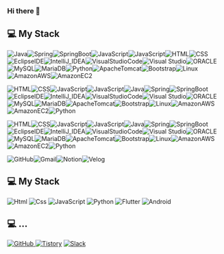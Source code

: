 ### Hi there 👋

<!--
**KIMCHOBOM/KIMCHOBOM** is a ✨ _special_ ✨ repository because its `README.md` (this file) appears on your GitHub profile.

Here are some ideas to get you started:

- 🔭 I’m currently working on ...
- 🌱 I’m currently learning ...
- 👯 I’m looking to collaborate on ...
- 🤔 I’m looking for help with ...
- 💬 Ask me about ...
- 📫 How to reach me: ...
- 😄 Pronouns: ...
- ⚡ Fun fact: ...
-->

## 💻 My Stack
<img alt="Java" src="https://img.shields.io/badge/Java-%23004B8D?style=for-the-badge"><img alt="Spring" src="https://img.shields.io/badge/Spring-%236DB33F?style=for-the-badge&logo=spring&logoColor=white&color=%236DB33F"><img alt="SpringBoot" src="https://img.shields.io/badge/Spring_Boot-%236DB33F?style=for-the-badge&logo=spring%20boot&logoColor=white&color=%236DB33F"><img alt="JavaScript" src="https://img.shields.io/badge/JavaScript-%23F7DF1E?style=for-the-badge&logo=JavaScript&logoColor=white"><img alt="JavaScript" src="https://img.shields.io/badge/JavaScript-%23F7DF1E?style=for-the-badge&logo=JavaScript&color=black"><img alt="HTML" src="https://img.shields.io/badge/HTML5-%23E34F26?style=for-the-badge&logo=HTML5&logoColor=white"><img alt="CSS" src="https://img.shields.io/badge/CSS3-%231572B6?style=for-the-badge&logo=CSS3&logoColor=white"><img alt="EclipseIDE" src="https://img.shields.io/badge/Eclipse_IDE-%232C2255?style=for-the-badge&logo=eclipse%20ide&color=%232C2255"><img alt="IntelliJ_IDEA" src="https://img.shields.io/badge/IntelliJ_IDEA-%23000000?style=for-the-badge&logo=intellijidea&color=%23000000"><img alt="VisualStudioCode" src="https://img.shields.io/badge/Visual_Studio_Code-%23007ACC?style=for-the-badge&logo=Visual%20Studio%20Code"><img alt="Visual Studio" src="https://img.shields.io/badge/Visual_Studio-%235C2D91?style=for-the-badge&logo=Visual%20Studio"><img alt="ORACLE" src="https://img.shields.io/badge/ORACLE-%23F80000?style=for-the-badge&logo=ORACLE"><img alt="MySQL" src="https://img.shields.io/badge/MySQL-%234479A1?style=for-the-badge&logo=MySQL&logoColor=white"><img alt="MariaDB" src="https://img.shields.io/badge/Maria_DB-%23003545?style=for-the-badge&logo=mariadbfoundation"><img alt="Python" src="https://img.shields.io/badge/Python-%233776AB?style=for-the-badge&logo=Python&logoColor=white"><img alt="ApacheTomcat" src="https://img.shields.io/badge/Apache_Tomcat-%23F8DC75?style=for-the-badge&logo=Apache%20Tomcat&logoColor=black"><img alt="Bootstrap" src="https://img.shields.io/badge/Bootstrap-%237952B3?style=for-the-badge&logo=bootstrap&logoColor=white"><img alt="Linux" src="https://img.shields.io/badge/Linux-%23FCC624?style=for-the-badge&logo=LINUX&logoColor=black"><img alt="AmazonAWS" src="https://img.shields.io/badge/Amazon_AWS-%23232F3E?style=for-the-badge&logo=AMAZON%20AWS"><img alt="AmazonEC2" src="https://img.shields.io/badge/Amazon_EC2-%23FF9900?style=for-the-badge&logo=AMAZON%20EC2&logoColor=white">

<img alt="HTML" src="https://img.shields.io/badge/HTML5-%23E34F26?logo=HTML5&logoColor=white"><img alt="CSS" src="https://img.shields.io/badge/CSS3-%231572B6?logo=CSS3&logoColor=white"><img alt="JavaScript" src="https://img.shields.io/badge/JavaScript-%23F7DF1E?logo=JavaScript&logoColor=white"><img alt="JavaScript" src="https://img.shields.io/badge/JavaScript-%23F7DF1E?logo=JavaScript&color=black"><img alt="Java" src="https://img.shields.io/badge/Java-%23004B8D"><img alt="Spring" src="https://img.shields.io/badge/Spring-%236DB33F?logo=spring&logoColor=white&color=%236DB33F"><img alt="SpringBoot" src="https://img.shields.io/badge/Spring_Boot-%236DB33F?logo=spring%20boot&logoColor=white&color=%236DB33F"><img alt="EclipseIDE" src="https://img.shields.io/badge/Eclipse_IDE-%232C2255?logo=eclipse%20ide&color=%232C2255"><img alt="IntelliJ_IDEA" src="https://img.shields.io/badge/IntelliJ_IDEA-%23000000?logo=intellijidea&color=%23000000"><img alt="VisualStudioCode" src="https://img.shields.io/badge/Visual_Studio_Code-%23007ACC?logo=Visual%20Studio%20Code"><img alt="Visual Studio" src="https://img.shields.io/badge/Visual_Studio-%235C2D91?logo=Visual%20Studio"><img alt="ORACLE" src="https://img.shields.io/badge/ORACLE-%23F80000?logo=ORACLE"><img alt="MySQL" src="https://img.shields.io/badge/MySQL-%234479A1?logo=MySQL&logoColor=white"><img alt="MariaDB" src="https://img.shields.io/badge/Maria_DB-%23003545?logo=mariadbfoundation"><img alt="ApacheTomcat" src="https://img.shields.io/badge/Apache_Tomcat-%23F8DC75?logo=Apache%20Tomcat&logoColor=black"><img alt="Bootstrap" src="https://img.shields.io/badge/Bootstrap-%237952B3?logo=bootstrap&logoColor=white"><img alt="Linux" src="https://img.shields.io/badge/Linux-%23FCC624?logo=LINUX&logoColor=black"><img alt="AmazonAWS" src="https://img.shields.io/badge/Amazon_AWS-%23232F3E?logo=AMAZON%20AWS"><img alt="AmazonEC2" src="https://img.shields.io/badge/Amazon_EC2-%23FF9900?logo=AMAZON%20EC2&logoColor=white"><img alt="Python" src="https://img.shields.io/badge/Python-%233776AB?logo=Python&logoColor=white">

<img alt="HTML" src="https://img.shields.io/badge/HTML5-%23E34F26?style=flat-square&logo=HTML5&logoColor=white"><img alt="CSS" src="https://img.shields.io/badge/CSS3-%231572B6?style=flat-square&logo=CSS3&logoColor=white"><img alt="JavaScript" src="https://img.shields.io/badge/JavaScript-%23F7DF1E?style=flat-square&logo=JavaScript&logoColor=white"><img alt="JavaScript" src="https://img.shields.io/badge/JavaScript-%23F7DF1E?style=flat-square&logo=JavaScript&color=black"><img alt="Java" src="https://img.shields.io/badge/Java-%23004B8D?style=flat-square"><img alt="Spring" src="https://img.shields.io/badge/Spring-%236DB33F?style=flat-square&logo=spring&logoColor=white&color=%236DB33F"><img alt="SpringBoot" src="https://img.shields.io/badge/Spring_Boot-%236DB33F?style=flat-square&logo=spring%20boot&logoColor=white&color=%236DB33F"><img alt="EclipseIDE" src="https://img.shields.io/badge/Eclipse_IDE-%232C2255?style=flat-square&logo=eclipse%20ide&color=%232C2255"><img alt="IntelliJ_IDEA" src="https://img.shields.io/badge/IntelliJ_IDEA-%23000000?style=flat-square&logo=intellijidea&color=%23000000"><img alt="VisualStudioCode" src="https://img.shields.io/badge/Visual_Studio_Code-%23007ACC?style=flat-square&logo=Visual%20Studio%20Code"><img alt="Visual Studio" src="https://img.shields.io/badge/Visual_Studio-%235C2D91?style=flat-square&logo=Visual%20Studio"><img alt="ORACLE" src="https://img.shields.io/badge/ORACLE-%23F80000?style=flat-square&logo=ORACLE"><img alt="MySQL" src="https://img.shields.io/badge/MySQL-%234479A1?style=flat-square&logo=MySQL&logoColor=white"><img alt="MariaDB" src="https://img.shields.io/badge/Maria_DB-%23003545?style=flat-square&logo=mariadbfoundation"><img alt="ApacheTomcat" src="https://img.shields.io/badge/Apache_Tomcat-%23F8DC75?style=flat-square&logo=Apache%20Tomcat&logoColor=black"><img alt="Bootstrap" src="https://img.shields.io/badge/Bootstrap-%237952B3?style=flat-square&logo=bootstrap&logoColor=white"><img alt="Linux" src="https://img.shields.io/badge/Linux-%23FCC624?style=flat-square&logo=LINUX&logoColor=black"><img alt="AmazonAWS" src="https://img.shields.io/badge/Amazon_AWS-%23232F3E?style=flat-square&logo=AMAZON%20AWS"><img alt="AmazonEC2" src="https://img.shields.io/badge/Amazon_EC2-%23FF9900?style=flat-square&logo=AMAZON%20EC2&logoColor=white"><img alt="Python" src="https://img.shields.io/badge/Python-%233776AB?style=flat-square&logo=Python&logoColor=white">

<img alt="GitHub" src="https://img.shields.io/badge/GitHub-%23181717?style=for-the-badge&logo=GitHub"><img alt="Gmail" src="https://img.shields.io/badge/Gmail-%23EA4335?style=for-the-badge&logo=Gmail&logoColor=white"><img alt="Notion" src="https://img.shields.io/badge/Notion-%23000000?style=for-the-badge&logo=Notion"><img alt="Velog" src="https://img.shields.io/badge/Velog-%2320C997?style=for-the-badge&logo=Velog&logoColor=white">




## 💻 My Stack
<img alt="Html" src ="https://img.shields.io/badge/HTML5-E34F26.svg?&style=for-the-badge&logo=HTML5&logoColor=white"/> 
<img alt="Css" src ="https://img.shields.io/badge/CSS3-1572B6.svg?&style=for-the-badge&logo=CSS3&logoColor=white"/> 
<img alt="JavaScript" src ="https://img.shields.io/badge/JavaScriipt-F7DF1E.svg?&style=for-the-badge&logo=JavaScript&logoColor=black"/> 
<img alt="Python" src ="https://img.shields.io/badge/Python-3776AB.svg?&style=for-the-badge&logo=Python&logoColor=white"/> 
<img alt="Flutter" src ="https://img.shields.io/badge/Flutter-02569B.svg?&style=for-the-badge&logo=Flutter&logoColor=white"/> 
<img alt="Android" src ="https://img.shields.io/badge/Android-3DDC84.svg?&style=for-the-badge&logo=Android&logoColor=black"/>

## 💻 ...
<a href = "https://github.com/KIMCHOBOM"><img alt="GitHub" src ="https://img.shields.io/badge/GitHub-181717.svg?&style=for-the-badge&logo=GitHub&logoColor=white"/>
</a> <a href = "https://for-it-study.tistory.com/"> <img alt="Tistory" src ="https://img.shields.io/badge/Tistory-white.svg?&style=for-the-badge"/></a>
</a> <a href = "hun-se.slack.com"> <img alt="Slack" src ="https://img.shields.io/badge/Slack-4A154B.svg?&style=for-the-badge&logo=Slack&logoColor=white"/></a>
